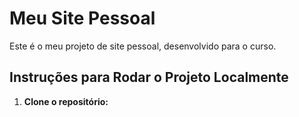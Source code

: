 # Meu Site Pessoal

Este é o meu projeto de site pessoal, desenvolvido para o curso.

## Instruções para Rodar o Projeto Localmente

1. **Clone o repositório:**

